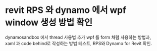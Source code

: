 
# revit RPS 와 dynamo 에서 wpf window 생성 방법 확인
dynamosandbox 에서 thread 사용법 추가
wpf 를 form 처럼 사용하는 방법과, xaml 과 code behind로 작성하는 방법 테스트, RPS와 Dynamo for Revit 확인.

